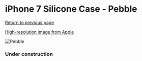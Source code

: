# iPhone 7 Silicone Case - Pebble

[Return to previous page](/iphone_7)

[High-resolution image from Apple](https://store.storeimages.cdn-apple.com/8756/as-images.apple.com/is/MQ0L2?wid=4500&hei=4500&fmt=png)

<div style="width: 384px"><img src="/everypreview/MQ0L2.png" alt="Pebble"></div>

### Under construction

